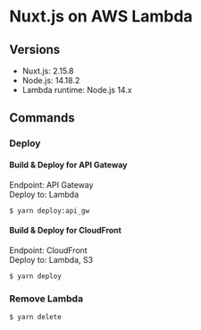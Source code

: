 # Nuxt.js on AWS Lambda

## Versions

- Nuxt.js: 2.15.8
- Node.js: 14.18.2
- Lambda runtime: Node.js 14.x 

## Commands

### Deploy

#### Build & Deploy for API Gateway

Endpoint: API Gateway  
Deploy to: Lambda

```
$ yarn deploy:api_gw
```

#### Build & Deploy for CloudFront

Endpoint: CloudFront  
Deploy to: Lambda, S3

```
$ yarn deploy
```

### Remove Lambda 

```
$ yarn delete
```
